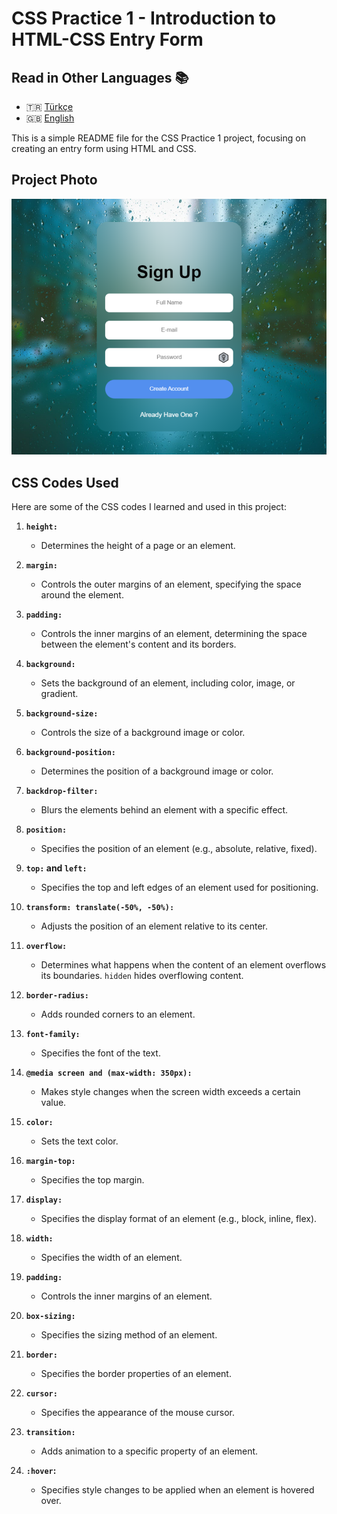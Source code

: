 # CSS Practice 1 - Introduction to HTML-CSS Entry Form

## Read in Other Languages :books:

- :tr: [Türkçe](README.md)
- :uk: [English](README_EN.md)

This is a simple README file for the CSS Practice 1 project, focusing on creating an entry form using HTML and CSS.

## Project Photo

![Photo](image.png)


## CSS Codes Used

Here are some of the CSS codes I learned and used in this project:

1. **`height:`**
   - Determines the height of a page or an element.

2. **`margin:`**
   - Controls the outer margins of an element, specifying the space around the element.

3. **`padding:`**
   - Controls the inner margins of an element, determining the space between the element's content and its borders.

4. **`background:`**
   - Sets the background of an element, including color, image, or gradient.

5. **`background-size:`**
   - Controls the size of a background image or color.

6. **`background-position:`**
   - Determines the position of a background image or color.

7. **`backdrop-filter:`**
   - Blurs the elements behind an element with a specific effect.

8. **`position:`**
   - Specifies the position of an element (e.g., absolute, relative, fixed).

9. **`top:` and `left:`**
   - Specifies the top and left edges of an element used for positioning.

10. **`transform: translate(-50%, -50%):`**
    - Adjusts the position of an element relative to its center.

11. **`overflow:`**
    - Determines what happens when the content of an element overflows its boundaries. `hidden` hides overflowing content.

12. **`border-radius:`**
    - Adds rounded corners to an element.

13. **`font-family:`**
    - Specifies the font of the text.

14. **`@media screen and (max-width: 350px):`**
    - Makes style changes when the screen width exceeds a certain value.

15. **`color:`**
    - Sets the text color.

16. **`margin-top:`**
    - Specifies the top margin.

17. **`display:`**
    - Specifies the display format of an element (e.g., block, inline, flex).

18. **`width:`**
    - Specifies the width of an element.

19. **`padding:`**
    - Controls the inner margins of an element.

20. **`box-sizing:`**
    - Specifies the sizing method of an element.

21. **`border:`**
    - Specifies the border properties of an element.

22. **`cursor:`**
    - Specifies the appearance of the mouse cursor.

23. **`transition:`**
    - Adds animation to a specific property of an element.

24. **`:hover`:**
    - Specifies style changes to be applied when an element is hovered over.
